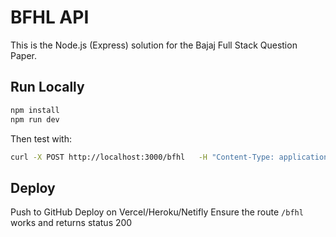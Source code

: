# BFHL API

This is the Node.js (Express) solution for the Bajaj Full Stack Question Paper.

## Run Locally

```bash
npm install
npm run dev
```

Then test with:

```bash
curl -X POST http://localhost:3000/bfhl   -H "Content-Type: application/json"   -d '{"data":["a","1","334","4","R","$"]}'
```

## Deploy
Push to GitHub
Deploy on Vercel/Heroku/Netifly
Ensure the route `/bfhl` works and returns status 200
